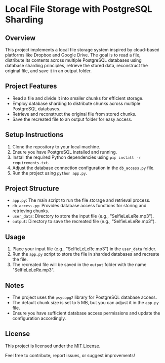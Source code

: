 # Local File Storage with PostgreSQL Sharding

## Overview
This project implements a local file storage system inspired by cloud-based platforms like Dropbox and Google Drive. The goal is to read a file, distribute its contents across multiple PostgreSQL databases using database sharding principles, retrieve the stored data, reconstruct the original file, and save it in an output folder.

## Project Features
- Read a file and divide it into smaller chunks for efficient storage.
- Employ database sharding to distribute chunks across multiple PostgreSQL databases.
- Retrieve and reconstruct the original file from stored chunks.
- Save the recreated file to an output folder for easy access.

## Setup Instructions
1. Clone the repository to your local machine.
2. Ensure you have PostgreSQL installed and running.
3. Install the required Python dependencies using `pip install -r requirements.txt`.
4. Adjust the database connection configuration in the `db_access.py` file.
5. Run the project using `python app.py`.

## Project Structure
- `app.py`: The main script to run the file storage and retrieval process.
- `db_access.py`: Provides database access functions for storing and retrieving chunks.
- `user_data`: Directory to store the input file (e.g., "SelfieLeLeRe.mp3").
- `output`: Directory to save the recreated file (e.g., "SelfieLeLeRe.mp3").

## Usage
1. Place your input file (e.g., "SelfieLeLeRe.mp3") in the `user_data` folder.
2. Run the `app.py` script to store the file in sharded databases and recreate the file.
3. The recreated file will be saved in the `output` folder with the name "SelfieLeLeRe.mp3".

## Notes
- The project uses the `psycopg2` library for PostgreSQL database access.
- The default chunk size is set to 5 MB, but you can adjust it in the `app.py` file.
- Ensure you have sufficient database access permissions and update the configuration accordingly.

## License
This project is licensed under the [MIT License](LICENSE).

Feel free to contribute, report issues, or suggest improvements!

